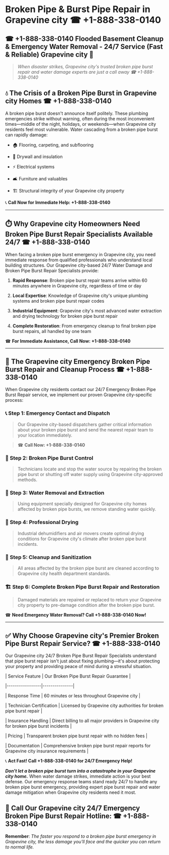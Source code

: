 # Broken Pipe & Burst Pipe Repair in Grapevine city ☎ +1-888-338-0140  
## ☎ +1-888-338-0140 Flooded Basement Cleanup & Emergency Water Removal - 24/7 Service (Fast & Reliable) Grapevine city 🚨  

> *When disaster strikes, Grapevine city's trusted broken pipe burst repair and water damage experts are just a call away ☎ +1-888-338-0140*  

## 💧 The Crisis of a Broken Pipe Burst in Grapevine city Homes ☎ +1-888-338-0140  

A broken pipe burst doesn't announce itself politely. These plumbing emergencies strike without warning, often during the most inconvenient times—middle of the night, holidays, or weekends—when Grapevine city residents feel most vulnerable. Water cascading from a broken pipe burst can rapidly damage:  

* 🏠 Flooring, carpeting, and subflooring  
* 🧱 Drywall and insulation  
* ⚡ Electrical systems  
* 🛋️ Furniture and valuables  
* 🏗️ Structural integrity of your Grapevine city property  

📞 **Call Now for Immediate Help: +1-888-338-0140**  

---  

## ⏱️ Why Grapevine city Homeowners Need Broken Pipe Burst Repair Specialists Available 24/7 ☎ +1-888-338-0140  

When facing a broken pipe burst emergency in Grapevine city, you need immediate response from qualified professionals who understand local building structures. Our Grapevine city-based 24/7 Water Damage and Broken Pipe Burst Repair Specialists provide:  

1. **Rapid Response**: Broken pipe burst repair teams arrive within 60 minutes anywhere in Grapevine city, regardless of time or day  
2. **Local Expertise**: Knowledge of Grapevine city's unique plumbing systems and broken pipe burst repair codes  
3. **Industrial Equipment**: Grapevine city's most advanced water extraction and drying technology for broken pipe burst repair  
4. **Complete Restoration**: From emergency cleanup to final broken pipe burst repairs, all handled by one team  

☎ **For Immediate Assistance, Call Now: +1-888-338-0140**  

---  

## 🔧 The Grapevine city Emergency Broken Pipe Burst Repair and Cleanup Process ☎ +1-888-338-0140  

When Grapevine city residents contact our 24/7 Emergency Broken Pipe Burst Repair service, we implement our proven Grapevine city-specific process:  

### 📞 Step 1: Emergency Contact and Dispatch  
> Our Grapevine city-based dispatchers gather critical information about your broken pipe burst and send the nearest repair team to your location immediately.  
> ☎ **Call Now: +1-888-338-0140**  

### 🚿 Step 2: Broken Pipe Burst Control  
> Technicians locate and stop the water source by repairing the broken pipe burst or shutting off water supply using Grapevine city-approved methods.  

### 🌊 Step 3: Water Removal and Extraction  
> Using equipment specially designed for Grapevine city homes affected by broken pipe bursts, we remove standing water quickly.  

### 💨 Step 4: Professional Drying  
> Industrial dehumidifiers and air movers create optimal drying conditions for Grapevine city's climate after broken pipe burst incidents.  

### 🧼 Step 5: Cleanup and Sanitization  
> All areas affected by the broken pipe burst are cleaned according to Grapevine city health department standards.  

### 🏗️ Step 6: Complete Broken Pipe Burst Repair and Restoration  
> Damaged materials are repaired or replaced to return your Grapevine city property to pre-damage condition after the broken pipe burst.  

☎ **Need Emergency Water Removal? Call +1-888-338-0140 Now!**  

---  

## ✅ Why Choose Grapevine city's Premier Broken Pipe Burst Repair Service? ☎ +1-888-338-0140  

Our Grapevine city 24/7 Broken Pipe Burst Repair Specialists understand that pipe burst repair isn't just about fixing plumbing—it's about protecting your property and providing peace of mind during a stressful situation.  

| Service Feature | Our Broken Pipe Burst Repair Guarantee |  
|-----------------|---------------|  
| Response Time | 60 minutes or less throughout Grapevine city |  
| Technician Certification | Licensed by Grapevine city authorities for broken pipe burst repair |  
| Insurance Handling | Direct billing to all major providers in Grapevine city for broken pipe burst incidents |  
| Pricing | Transparent broken pipe burst repair with no hidden fees |  
| Documentation | Comprehensive broken pipe burst repair reports for Grapevine city insurance requirements |  

📞 **Act Fast! Call +1-888-338-0140 for 24/7 Emergency Help!**  

***Don't let a broken pipe burst turn into a catastrophe in your Grapevine city home.*** When water damage strikes, immediate action is your best defense. Our emergency response teams stand ready 24/7 to handle any broken pipe burst emergency, providing expert pipe burst repair and water damage mitigation when Grapevine city residents need it most.  

## 📱 Call Our Grapevine city 24/7 Emergency Broken Pipe Burst Repair Hotline: ☎ +1-888-338-0140  

**Remember**: *The faster you respond to a broken pipe burst emergency in Grapevine city, the less damage you'll face and the quicker you can return to normal life.*